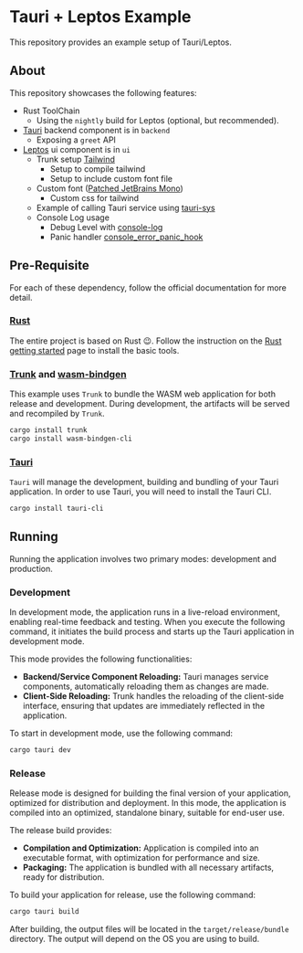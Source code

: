# Tauri + Leptos Example

This repository provides an example setup of Tauri/Leptos.

## About

This repository showcases the following features:

* Rust ToolChain
    * Using the `nightly` build for Leptos (optional, but recommended).
* [Tauri](https://tauri.app) backend component is in `backend`
  * Exposing a `greet` API
* [Leptos](https://leptos.dev) ui component is in `ui`
  * Trunk setup [Tailwind](https://tailwindcss.com/)
    * Setup to compile tailwind
    * Setup to include custom font file
  * Custom font ([Patched JetBrains Mono](https://github.com/ryanoasis/nerd-fonts/tree/master/patched-fonts/JetBrainsMono))
    * Custom css for tailwind
  * Example of calling Tauri service using [tauri-sys](https://github.com/JonasKruckenberg/tauri-sys)
  * Console Log usage
    * Debug Level with [console-log](https://github.com/iamcodemaker/console_log)
    * Panic handler [console_error_panic_hook](https://github.com/rustwasm/console_error_panic_hook)

## Pre-Requisite

For each of these dependency, follow the official documentation for more detail.

### [Rust](https://www.rust-lang.org/)

The entire project is based on Rust 😉. Follow the instruction on the [Rust getting started](https://www.rust-lang.org/learn/get-started)
page to install the basic tools. 

### [Trunk](https://trunkrs.dev/) and [wasm-bindgen](https://github.com/rustwasm/wasm-bindgen)

This example uses `Trunk` to bundle the WASM web application for both release and development. During development,
the artifacts will be served and recompiled by `Trunk`.

```bash
cargo install trunk
cargo install wasm-bindgen-cli
```

### [Tauri](https://tauri.app)

`Tauri` will manage the development, building and bundling of your Tauri application. In order to use Tauri, you will
need to install the Tauri CLI.

```bash
cargo install tauri-cli
```

## Running

Running the application involves two primary modes: development and production.

### Development

In development mode, the application runs in a live-reload environment, enabling real-time feedback and testing. 
When you execute the following command, it initiates the build process and starts up the Tauri application in
development mode.

This mode provides the following functionalities:

* **Backend/Service Component Reloading:** Tauri manages service components, automatically reloading them as changes
  are made.
* **Client-Side Reloading:** Trunk handles the reloading of the client-side interface, ensuring that updates are 
  immediately reflected in the application.

To start in development mode, use the following command:

```bash
cargo tauri dev
```

### Release

Release mode is designed for building the final version of your application, optimized for distribution and deployment.
In this mode, the application is compiled into an optimized, standalone binary, suitable for end-user use.

The release build provides:

* **Compilation and Optimization:** Application is compiled into an executable format, with optimization for performance and size.
* **Packaging:** The application is bundled with all necessary artifacts, ready for distribution.

To build your application for release, use the following command:

```bash
cargo tauri build
```

After building, the output files will be located in the `target/release/bundle` directory. The output will depend on the OS you
are using to build.
